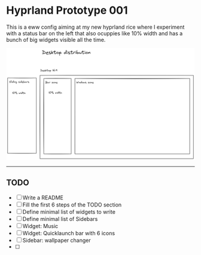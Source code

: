 # Hyprland Prototype 001

This is a eww config aiming at my new hyprland rice where I experiment with a status bar on the left that also ocuppies like 10% width and has a bunch of big widgets visible all the time.

![Excalidraw diagram of the eww status bar disposition](images/idea.png)

---

## TODO

- [ ] Write a README
- [ ] Fill the first 6 steps of the TODO section
- [ ] Define minimal list of widgets to write
- [ ] Define minimal list of Sidebars
- [ ] Widget: Music
- [ ] Widget: Quicklaunch bar with 6 icons
- [ ] Sidebar: wallpaper changer
- [ ] 
